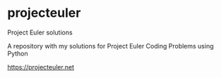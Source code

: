 # projecteuler
Project Euler solutions

A repository with my solutions for Project Euler Coding Problems using Python

https://projecteuler.net
